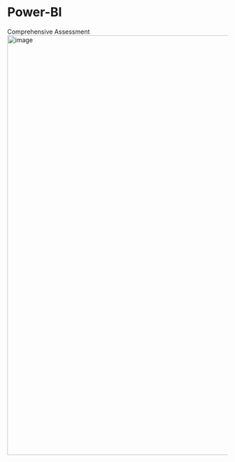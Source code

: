 # Power-BI
Comprehensive Assessment
<img width="958" alt="image" src="https://github.com/user-attachments/assets/e9c8aa20-85a1-4069-8d30-a6696e75ffc3">
